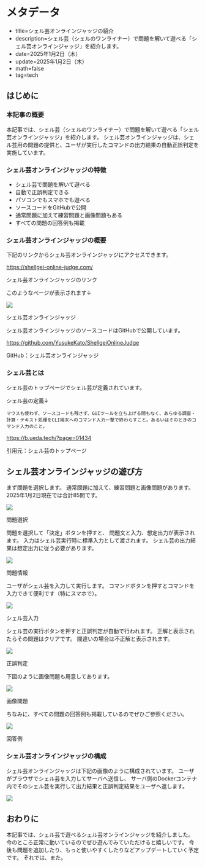 # メタデータ
- title=シェル芸オンラインジャッジの紹介
- description=シェル芸（シェルのワンライナー）で問題を解いて遊べる「シェル芸オンラインジャッジ」を紹介します。
- date=2025年1月2日（木）
- update=2025年1月2日（木）
- math=false
- tag=tech

## はじめに

### 本記事の概要

本記事では、シェル芸（シェルのワンライナー）で問題を解いて遊べる「シェル芸オンラインジャッジ」を紹介します。
シェル芸オンラインジャッジは、シェル芸用の問題の提供と、ユーザが実行したコマンドの出力結果の自動正誤判定を実施しています。

### シェル芸オンラインジャッジの特徴

- シェル芸で問題を解いて遊べる
- 自動で正誤判定できる
- パソコンでもスマホでも遊べる
- ソースコードをGitHubで公開
- 通常問題に加えて練習問題と画像問題もある
- すべての問題の回答例も掲載

### シェル芸オンラインジャッジの概要

下記のリンクからシェル芸オンラインジャッジにアクセスできます。

https://shellgei-online-judge.com/

シェル芸オンラインジャッジのリンク

このようなページが表示されます↓

![](../../images/2025/20250102_02.jpg)

シェル芸オンラインジャッジ

シェル芸オンラインジャッジのソースコードはGitHubで公開しています。

https://github.com/YusukeKato/ShellgeiOnlineJudge

GitHub：シェル芸オンラインジャッジ

### シェル芸とは

シェル芸のトップページでシェル芸が定義されています。

シェル芸の定義↓

```
マウスも使わず、ソースコードも残さず、GUIツールを立ち上げる間もなく、あらゆる調査・計算・テキスト処理をCLI端末へのコマンド入力一撃で終わらすこと。あるいはそのときのコマンド入力のこと。
```

https://b.ueda.tech/?page=01434

引用元：シェル芸のトップページ

## シェル芸オンラインジャッジの遊び方

まず問題を選択します。
通常問題に加えて、練習問題と画像問題があります。
2025年1月2日現在では合計85問です。

![](../../images/2025/20250102_04.jpg)

問題選択

問題を選択して「決定」ボタンを押すと、
問題文と入力、想定出力が表示されます。
入力はシェル芸実行時に標準入力として渡されます。
シェル芸の出力結果は想定出力に従う必要があります。

![](../../images/2025/20250102_05.jpg)

問題情報

ユーザがシェル芸を入力して実行します。
コマンドボタンを押すとコマンドを入力できて便利です（特にスマホで）。

![](../../images/2025/20250102_06.jpg)

シェル芸入力

シェル芸の実行ボタンを押すと正誤判定が自動で行われます。
正解と表示されたらその問題はクリアです。
間違いの場合は不正解と表示されます。

![](../../images/2025/20250102_07.jpg)

正誤判定

下図のように画像問題も用意してあります。

![](../../images/2025/20250102_08.jpg)

画像問題

ちなみに、すべての問題の回答例も掲載しているのでぜひご参照ください。

![](../../images/2025/20250102_03.jpg)

回答例


### シェル芸オンラインジャッジの構成

シェル芸オンラインジャッジは下記の画像のように構成されています。
ユーザがブラウザでシェル芸を入力してサーバへ送信し、
サーバ側のDockerコンテナ内でそのシェル芸を実行して出力結果と正誤判定結果をユーザへ返します。

![](../../images/2025/20250102_01.jpg)

## おわりに

本記事では、シェル芸で遊べるシェル芸オンラインジャッジを紹介しました。
今のところ正常に動いているのでぜひ遊んでみていただけると嬉しいです。
今後も問題を追加したり、もっと使いやすくしたりなどアップデートしていく予定です。
それでは、また。